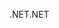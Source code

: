 <span data-ttu-id="83418-101">.NET</span><span class="sxs-lookup"><span data-stu-id="83418-101">.NET</span></span>